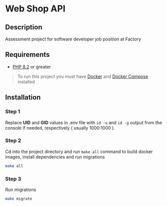 # Web Shop API

## Description

Assessment project for software developer job position at Factory

## Requirements

* [PHP 8.2](https://php.net/releases/8_2_0.php) or greater

> To run this project you must have [Docker](https://docs.docker.com/engine) and [Docker Compose](https://docs.docker.com/compose) installed

## Installation
### Step 1

Replace __UID__ and __GID__ values in .env file with `id -u` and `id -g` output from the console if needed, respectively ( usually 1000:1000 ).

### Step 2

Cd into the project directory and run `make all` command to build docker images, install dependencies and run migrations

```bash
make all
```

### Step 3

Run migrations

```bash
make migrate
```
